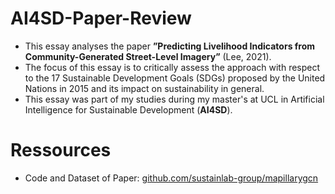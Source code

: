# AI4SD-Paper-Review

- This essay analyses the paper **”Predicting Livelihood Indicators from Community-Generated Street-Level Imagery”** (Lee, 2021).
- The focus of this essay is to critically assess the approach with respect to the 17 Sustainable Development Goals (SDGs) proposed by the United Nations in 2015 and its impact on sustainability in general.
- This essay was part of my studies during my master's at UCL in Artificial Intelligence for Sustainable Development (**AI4SD**). 

# Ressources

- Code and Dataset of Paper: [github.com/sustainlab-group/mapillarygcn](https://github.com/sustainlab-group/mapillarygcn)
